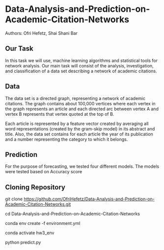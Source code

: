 # Data-Analysis-and-Prediction-on-Academic-Citation-Networks

Authors: Ofri Hefetz, Shai Shani Bar

## Our Task 
In this task we will use, machine learning algorithms and statistical tools for network analysis. 
Our main task will consist of the analysis, investigation, and classification of a data set describing a network of academic citations. 

## Data
The data set is a directed graph, representing a network of academic citations. 
The graph contains about 100,000 vertices where each vertex in the graph represents an article and each directed arc between vertex A and vertex B represents that vertex quoted at the top of B. 

Each article is represented by a feature vector created by averaging all word representations (created by the gram-skip model) in its abstract and title. Also, the data set contains for each article the year of its publication and a number representing the category to which it belongs.


## Prediction
For the purpose of forecasting, we tested four different models. The models were tested based on Accuracy score

## Cloning Repository
git clone https://github.com/OfriHefetz/Data-Analysis-and-Prediction-on-Academic-Citation-Networks.git

cd Data-Analysis-and-Prediction-on-Academic-Citation-Networks

conda env create -f environment.yml

conda activate hw3_env

python predict.py
